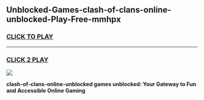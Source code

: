 
## Unblocked-Games-clash-of-clans-online-unblocked-Play-Free-mmhpx
<h3>
<a href="https://premium76.site?title=clash-of-clans-online-unblocked&ref=18A1">CLICK TO PLAY</a></h3>
<hr>

<h3>
<a href="https://premium76.site?title=clash-of-clans-online-unblocked&ref=18A1">CLICK 2 PLAY</a>
  
</h3>

<a href="https://premium76.site?title=clash-of-clans-online-unblocked&ref=18A1"><img src="https://clearcache.store/games.png"></a>


**clash-of-clans-online-unblocked games unblocked: Your Gateway to Fun and Accessible Online Gaming**
